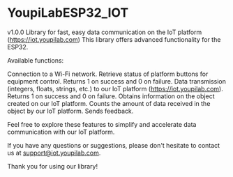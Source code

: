 # YoupiLabESP32_IOT
v1.0.0
Library for fast, easy data communication on the IoT platform (https://iot.youpilab.com) This library offers advanced functionality for the ESP32.

Available functions:

Connection to a Wi-Fi network. Retrieve status of platform buttons for equipment control. Returns 1 on success and 0 on failure. Data transmission (integers, floats, strings, etc.) to our IoT platform (https://iot.youpilab.com). Returns 1 on success and 0 on failure. Obtains information on the object created on our IoT platform. Counts the amount of data received in the object by our IoT platform. Sends feedback.

Feel free to explore these features to simplify and accelerate data communication with our IoT platform.

If you have any questions or suggestions, please don't hesitate to contact us at support@iot.youpilab.com.

Thank you for using our library!
